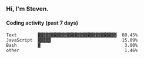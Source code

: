 ### Hi, I'm Steven.

#### Coding activity (past 7 days)
```
Text        ▓▓▓▓▓▓▓▓▓▓▓▓▓▓▓▓▓▓▓▓▓▓▓▓▓▓▓▓▓▓  80.45%
JavaScript  ▓▓▓▓▓                           15.09%
Bash        ▓                                3.00%
other                                        1.46%
```
